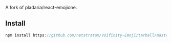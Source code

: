 A fork of pladaria/react-emojione.


## Install

```javascript
npm install https://github.com/netstratum/Voifinity-Emoji/tarball/master
```

